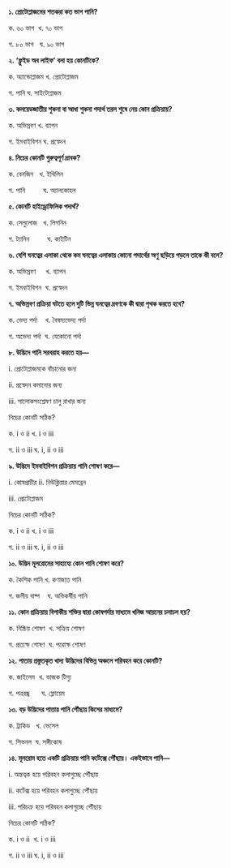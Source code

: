 **১. প্রোটোপ্লাজমের শতকরা কত ভাগ পানি?**

ক. ৬০ ভাগ  খ. ৭০ ভাগ

গ. ৮০ ভাগ   ঘ. ৯০ ভাগ

**২. ‘ফ্লুইড অব লাইফ’ বলা হয় কোনটিকে?**

ক. অ্যান্ডোপ্লাজম খ. প্রোটোপ্লাজম

গ. পানি ঘ. সাইটোপ্লাজম

**৩. কলয়েডজাতীয় শুকনা বা আধা শুকনা পদার্থ তরল শুষে নেয় কোন প্রক্রিয়ায়?**

ক. অভিস্রবণ খ. ব্যাপন

গ. ইমবাইবিশন ঘ. প্রস্বেদন

**৪. নিচের কোনটি গুরুত্বপূর্ণ দ্রাবক?**

ক. বেনজিন   খ. ইথিলিন

গ. পানি         ঘ. অ্যালকোহল

**৫. কোনটি হাইড্রোফিলিক পদার্থ?**

ক. সেলুলোজ   খ. লিগনিন

গ. ট্যানিন         ঘ. কাইটিন

**৬. বেশি ঘনত্বের এলাকা থেকে কম ঘনত্বের এলাকায় কোনো পদার্থের অণু ছড়িয়ে পড়লে তাকে কী বলে?**

ক. অভিস্রবণ     খ. ব্যাপন

গ. ইমবাইবিশন  ঘ. প্রস্বেদন

**৭. অভিস্রবণ প্রক্রিয়া ঘটতে হলে দুটি ভিন্ন ঘনত্বের দ্রবণকে কী দ্বারা পৃথক করতে হবে?**

ক. ভেদ্য পর্দা    খ. বৈষম্যভেদ্য পর্দা

গ. অভেদ্য পর্দা  ঘ. যেকোনো পর্দা

**৮. উদ্ভিদে পানি সরবরাহ করতে হয়—**

i\. প্রোটোপ্লাজমকে বাঁচানোর জন্য

ii\. প্রস্বেদন কমানোর জন্য

iii\. সালোকসংশ্লেষণ চালু রাখার জন্য 

নিচের কোনটি সঠিক?

ক. i ও ii খ. i ও iii 

গ. ii ও iii ঘ. i, ii ও iii

**৯. উদ্ভিদে ইমবাইবিশন প্রক্রিয়ায় পানি শোষণ করে—**

i\. কোষপ্রাচীর ii. নিউক্লিয়ার মেমব্রেন

iii\. প্রোটোপ্লাজম 

নিচের কোনটি সঠিক?

ক. i ও ii খ. i ও iii 

গ. ii ও iii ঘ. i, ii ও iii

**১০. উদ্ভিদ মূলরোমের সাহায্যে কোন পানি শোষণ করে?**

ক. কৈশিক পানি খ. কণাজাত পানি

গ. জলীয় বাষ্প    ঘ. অভিকর্ষীয় পানি

**১১. কোন প্রক্রিয়ায় বিপাকীয় শক্তির দ্বারা কোষপর্দার মাধ্যমে খনিজ আয়নের চলাচল হয়?**

ক. নিষ্ক্রিয় শোষণ  খ. সক্রিয় শোষণ

গ. প্রত্যক্ষ শোষণ  ঘ. পরোক্ষ শোষণ

**১২. পাতায় প্রস্তুতকৃত খাদ্য উদ্ভিদের বিভিন্ন অঞ্চলে পরিবহন করে কোনটি?**

ক. জাইলেম  খ. ভাজক টিস্যু

গ. পত্ররন্ধ্র      ঘ. ফ্লোয়েম

**১৩. বড় উদ্ভিদের পাতায় পানি পৌঁছায় কিসের মাধ্যমে?**

ক. ট্রাকিড   খ. ভেসেল

গ. সিভনল  ঘ. সঙ্গীকোষ

**১৪. মূলরোম হতে একটি প্রক্রিয়ায় পানি কর্টেক্সে পৌঁছায়। একইভাবে পানি—**

i\. অন্তত্বক হয়ে পরিবহন কলাগুচ্ছে পৌঁছায়

ii\. কর্টেক্স হয়ে পরিবহন কলাগুচ্ছে পৌঁছায়

iii\. পরিচক্র হয়ে পরিবহন কলাগুচ্ছে পৌঁছায়

নিচের কোনটি সঠিক?

ক. i ও ii  খ. i ও iii  

গ. ii ও iii ঘ. i, ii ও iii
